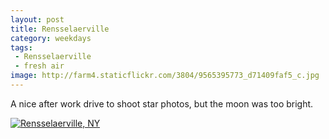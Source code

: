 ```yaml
---
layout: post
title: Rensselaerville
category: weekdays
tags: 
 - Rensselaerville
 - fresh air
image: http://farm4.staticflickr.com/3804/9565395773_d71409faf5_c.jpg
---
```


A nice after work drive to shoot star photos, but the moon was too bright.

<a href="http://www.flickr.com/photos/91218249@N05/9565395773/" title="Rensselaerville, NY by katydecorah, on Flickr"><img src="http://farm4.staticflickr.com/3804/9565395773_d71409faf5_c.jpg"  alt="Rensselaerville, NY"></a>